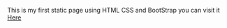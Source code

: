 This is my first static page using HTML CSS and BootStrap you can visit it [Here](https://hellionfrs.github.io/Hellion/)
